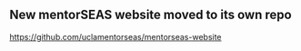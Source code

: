 ## New mentorSEAS website moved to its own repo

https://github.com/uclamentorseas/mentorseas-website
